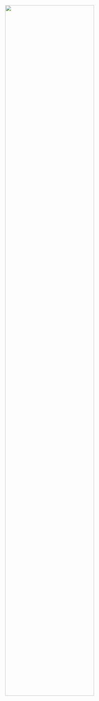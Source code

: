 <img src="https://media.tenor.com/76XxFDBUu48AAAAC/frustrated-mad.gif" width="75%" height="auto" style="object-fit: cover;" />
